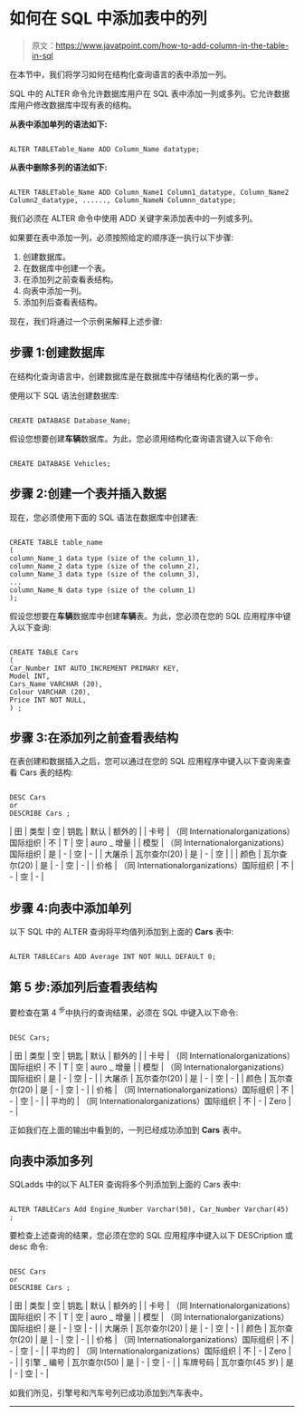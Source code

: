 # 如何在 SQL 中添加表中的列

> 原文：<https://www.javatpoint.com/how-to-add-column-in-the-table-in-sql>

在本节中，我们将学习如何在结构化查询语言的表中添加一列。

SQL 中的 ALTER 命令允许数据库用户在 SQL 表中添加一列或多列。它允许数据库用户修改数据库中现有表的结构。

**从表中添加单列的语法如下:**

```

ALTER TABLETable_Name ADD Column_Name datatype;   

```

**从表中删除多列的语法如下:**

```

ALTER TABLETable_Name ADD Column_Name1 Column1_datatype, Column_Name2 Column2_datatype, ......, Column_NameN Columnn_datatype;

```

我们必须在 ALTER 命令中使用 ADD 关键字来添加表中的一列或多列。

如果要在表中添加一列，必须按照给定的顺序逐一执行以下步骤:

1.  创建数据库。
2.  在数据库中创建一个表。
3.  在添加列之前查看表结构。
4.  向表中添加一列。
5.  添加列后查看表结构。

现在，我们将通过一个示例来解释上述步骤:

## 步骤 1:创建数据库

在结构化查询语言中，创建数据库是在数据库中存储结构化表的第一步。

使用以下 SQL 语法创建数据库:

```

CREATE DATABASE Database_Name;

```

假设您想要创建**车辆**数据库。为此，您必须用结构化查询语言键入以下命令:

```

CREATE DATABASE Vehicles;

```

## 步骤 2:创建一个表并插入数据

现在，您必须使用下面的 SQL 语法在数据库中创建表:

```

CREATE TABLE table_name  
(
column_Name_1 data type (size of the column_1),  
column_Name_2 data type (size of the column_2),  
column_Name_3 data type (size of the column_3),  
...  
column_Name_N data type (size of the column_1)
);  

```

假设您想要在**车辆**数据库中创建**车辆**表。为此，您必须在您的 SQL 应用程序中键入以下查询:

```

CREATE TABLE Cars 
(
Car_Number INT AUTO_INCREMENT PRIMARY KEY,
Model INT,  
Cars_Name VARCHAR (20),    
Colour VARCHAR (20),  
Price INT NOT NULL,
) ;

```

## 步骤 3:在添加列之前查看表结构

在表创建和数据插入之后，您可以通过在您的 SQL 应用程序中键入以下查询来查看 Cars 表的结构:

```

DESC Cars 
or
DESCRIBE Cars ;

```

| 田 | 类型 | 空 | 钥匙 | 默认 | 额外的 |
| 卡号 | （同 Internationalorganizations）国际组织 | 不 | T | 空 | auro _ 增量 |
| 模型 | （同 Internationalorganizations）国际组织 | 是 | - | 空 | - |
| 大屠杀 | 瓦尔查尔(20) | 是 | - | 空 |  |
| 颜色 | 瓦尔查尔(20) | 是 | - | 空 | - |
| 价格 | （同 Internationalorganizations）国际组织 | 不 | - | 空 | - |

## 步骤 4:向表中添加单列

以下 SQL 中的 ALTER 查询将平均值列添加到上面的 **Cars** 表中:

```

ALTER TABLECars ADD Average INT NOT NULL DEFAULT 0;

```

## 第 5 步:添加列后查看表结构

要检查在第 4 <sup>步</sup>中执行的查询结果，必须在 SQL 中键入以下命令:

```

DESC Cars; 

```

| 田 | 类型 | 空 | 钥匙 | 默认 | 额外的 |
| 卡号 | （同 Internationalorganizations）国际组织 | 不 | T | 空 | auro _ 增量 |
| 模型 | （同 Internationalorganizations）国际组织 | 是 | - | 空 | - |
| 大屠杀 | 瓦尔查尔(20) | 是 | - | 空 | - |
| 颜色 | 瓦尔查尔(20) | 是 | - | 空 | - |
| 价格 | （同 Internationalorganizations）国际组织 | 不 | - | 空 | - |
| 平均的 | （同 Internationalorganizations）国际组织 | 不 | - | Zero | - |

正如我们在上面的输出中看到的，一列已经成功添加到 **Cars** 表中。

## 向表中添加多列

SQLadds 中的以下 ALTER 查询将多个列添加到上面的 Cars 表中:

```

ALTER TABLECars Add Engine_Number Varchar(50), Car_Number Varchar(45) ;

```

要检查上述查询的结果，您必须在您的 SQL 应用程序中键入以下 DESCription 或 desc 命令:

```

DESC Cars 
or
DESCRIBE Cars ;

```

| 田 | 类型 | 空 | 钥匙 | 默认 | 额外的 |
| 卡号 | （同 Internationalorganizations）国际组织 | 不 | T | 空 | auro _ 增量 |
| 模型 | （同 Internationalorganizations）国际组织 | 是 | - | 空 | - |
| 大屠杀 | 瓦尔查尔(20) | 是 | - | 空 | - |
| 颜色 | 瓦尔查尔(20) | 是 | - | 空 | - |
| 价格 | （同 Internationalorganizations）国际组织 | 不 | - | 空 | - |
| 平均的 | （同 Internationalorganizations）国际组织 | 不 | - | Zero | - |
| 引擎 _ 编号 | 瓦尔查尔(50) | 是 | - | 空 | - |
| 车牌号码 | 瓦尔查尔(45 岁) | 是 | - | 空 | - |

如我们所见，引擎号和汽车号列已成功添加到汽车表中。

* * *